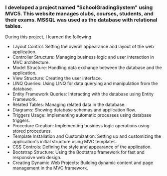 <h3>I developed a project named "SchoolGradingSystem" using MVC5. This website manages clubs, courses, students, and their exams. MSSQL was used as the database with relational tables.</h3> 

 During this project, I learned the following 

<ul>
   <li> Layout Control: Setting the overall appearance and layout of the web application.</li>
   <li> Controller Structure: Managing business logic and user interaction in MVC architecture.</li>
   <li> Model Structure: Handling data exchange between the database and the application.</li>
   <li> View Structure: Creating the user interface.</li>
   <li> LINQ Queries: Using LINQ for data querying and manipulation from the database.</li>
   <li> Entity Framework Queries: Interacting with the database using Entity Framework.</li>
   <li> Related Tables: Managing related data in the database.</li>
   <li> Diagrams: Showing database schemas and application flow.</li>
   <li> Triggers Usage: Implementing automatic processes using database triggers.</li>
   <li> Procedure Creation: Implementing business logic operations using stored procedures.</li>
   <li> Template Installation and Customization: Setting up and customizing the application's initial structure using MVC templates.</li>
   <li> CSS Controls: Defining the style and appearance of the application.</li>
   <li> Bootstrap Structure: Using the Bootstrap framework for fast and responsive web design.</li>
   <li>Creating Dynamic Web Projects: Building dynamic content and page management in the MVC framework.</li>
</ul>










